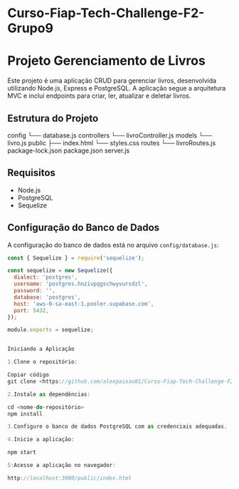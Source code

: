 # Curso-Fiap-Tech-Challenge-F2-Grupo9

# Projeto Gerenciamento de Livros

Este projeto é uma aplicação CRUD para gerenciar livros, desenvolvida utilizando Node.js, Express e PostgreSQL. 
A aplicação segue a arquitetura MVC e inclui endpoints para criar, ler, atualizar e deletar livros.

## Estrutura do Projeto

config
└── database.js
controllers
└── livroController.js
models
└── livro.js
public
├── index.html
└── styles.css
routes
└── livroRoutes.js
package-lock.json
package.json
server.js

## Requisitos

- Node.js
- PostgreSQL
- Sequelize

## Configuração do Banco de Dados

A configuração do banco de dados está no arquivo `config/database.js`:

```javascript
const { Sequelize } = require('sequelize');

const sequelize = new Sequelize({
  dialect: 'postgres',
  username: 'postgres.hnzivpqgschwyvursdzl',
  password: '',
  database: 'postgres',
  host: 'aws-0-sa-east-1.pooler.supabase.com',
  port: 5432,
});

module.exports = sequelize;


Iniciando a Aplicação

1.Clone o repositório:

Copiar código
git clone <https://github.com/alexpaixao81/Curso-Fiap-Tech-Challenge-F2-Grupo9>

2.Instale as dependências:

cd <nome-do-repositório>
npm install

3.Configure o banco de dados PostgreSQL com as credenciais adequadas.

4.Inicie a aplicação:

npm start

5:Acesse a aplicação no navegador:

http://localhost:3000/public/index.html
